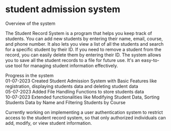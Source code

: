 # student admission system

Overview of the system

The Student Record System is a program that helps you keep track of students.
You can add new students by entering their name, email, course, and phone number. 
It also lets you view a list of all the students and search for a specific student by their ID. 
If you need to remove a student from the record, you can easily delete them by entering their ID. 
The system allows you to save all the student records to a file for future use. 
It's an easy-to-use tool for managing student information effectively.  

Progress in the system                                            
01-07-2023 Created Student Admission System with Basic Features like registration, displaying students data and deleting student data     
05-07-2023 Added File Handling Functions to store students data                                                      
10-07-2023 Extended functionalities like Modifying Student Data, Sorting Students Data by Name and Filtering Students by Course

Currently working on implementing a user authentication system to restrict access to the student record system, so that only authorized individuals can add, modify, or view student information.


